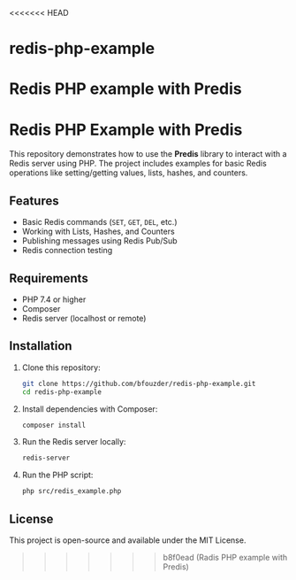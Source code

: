 <<<<<<< HEAD
# redis-php-example
Redis PHP example with Predis
=======
# Redis PHP Example with Predis

This repository demonstrates how to use the **Predis** library to interact with a Redis server using PHP. The project includes examples for basic Redis operations like setting/getting values, lists, hashes, and counters.

## Features
- Basic Redis commands (`SET`, `GET`, `DEL`, etc.)
- Working with Lists, Hashes, and Counters
- Publishing messages using Redis Pub/Sub
- Redis connection testing

## Requirements
- PHP 7.4 or higher
- Composer
- Redis server (localhost or remote)

## Installation

1. Clone this repository:
   ```bash
   git clone https://github.com/bfouzder/redis-php-example.git
   cd redis-php-example
   ```

2. Install dependencies with Composer:
   ```bash
   composer install
   ```

3. Run the Redis server locally:
   ```bash
   redis-server
   ```

4. Run the PHP script:
   ```bash
   php src/redis_example.php
   ```

## License
This project is open-source and available under the MIT License.
>>>>>>> b8f0ead (Radis PHP example with Predis)
